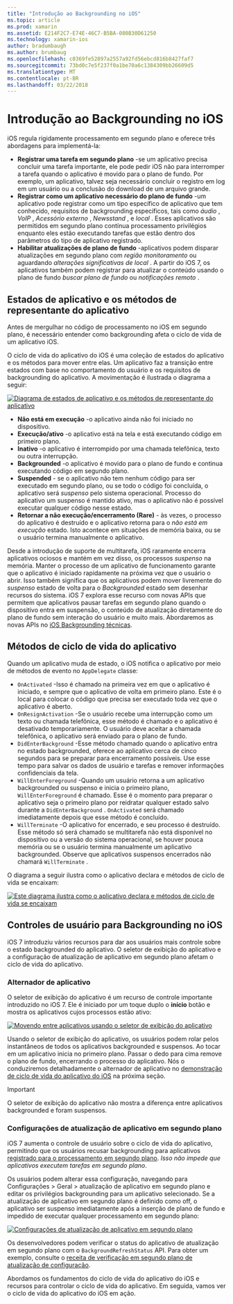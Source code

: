 ```yaml
---
title: "Introdução ao Backgrounding no iOS"
ms.topic: article
ms.prod: xamarin
ms.assetid: E214F2C7-E74E-46C7-B5BA-080B30D61250
ms.technology: xamarin-ios
author: bradumbaugh
ms.author: brumbaug
ms.openlocfilehash: c0369fe52897a2557a92fd56ebcd816b8427faf7
ms.sourcegitcommit: 73bd0c7e5f237f0a1be70a6c1384309bb26609d5
ms.translationtype: MT
ms.contentlocale: pt-BR
ms.lasthandoff: 03/22/2018
---
```

# <a name="introduction-to-backgrounding-in-ios"></a>Introdução ao Backgrounding no iOS

iOS regula rigidamente processamento em segundo plano e oferece três abordagens para implementá-la:

-  **Registrar uma tarefa em segundo plano** -se um aplicativo precisa concluir uma tarefa importante, ele pode pedir iOS não para interromper a tarefa quando o aplicativo é movido para o plano de fundo. Por exemplo, um aplicativo, talvez seja necessário concluir o registro em log em um usuário ou a conclusão do download de um arquivo grande.
-  **Registrar como um aplicativo necessário do plano de fundo** -um aplicativo pode registrar como um tipo específico de aplicativo que tem conhecido, requisitos de backgrounding específicos, tais como *áudio* , *VoIP* ,  *Acessório externo* , *Newsstand* , e *local* . Esses aplicativos são permitidos em segundo plano contínua processamento privilégios enquanto eles estão executando tarefas que estão dentro dos parâmetros do tipo de aplicativo registrado.
-  **Habilitar atualizações de plano de fundo** -aplicativos podem disparar atualizações em segundo plano com *região monitoramento* ou aguardando *alterações significativas de local* . A partir do iOS 7, os aplicativos também podem registrar para atualizar o conteúdo usando o plano de fundo *buscar plano de fundo* ou *notificações remoto* .


## <a name="application-states-and-application-delegate-methods"></a>Estados de aplicativo e os métodos de representante do aplicativo

Antes de mergulhar no código de processamento no iOS em segundo plano, é necessário entender como backgrounding afeta o ciclo de vida de um aplicativo iOS.

O ciclo de vida do aplicativo do iOS é uma coleção de estados do aplicativo e os métodos para mover entre elas. Um aplicativo faz a transição entre estados com base no comportamento do usuário e os requisitos de backgrounding do aplicativo. A movimentação é ilustrada o diagrama a seguir:

 [![](introduction-to-backgrounding-in-ios-images/applicationlifecycle-.png "Diagrama de estados de aplicativo e os métodos de representante do aplicativo")](introduction-to-backgrounding-in-ios-images/applicationlifecycle-.png#lightbox)

-  **Não está em execução** -o aplicativo ainda não foi iniciado no dispositivo.
-  **Execução/ativo** -o aplicativo está na tela e está executando código em primeiro plano.
-  **Inativo** -o aplicativo é interrompido por uma chamada telefônica, texto ou outra interrupção.
-  **Backgrounded** -o aplicativo é movido para o plano de fundo e continua executando código em segundo plano.
-  **Suspended** - se o aplicativo não tem nenhum código para ser executado em segundo plano, ou se todo o código foi concluída, o aplicativo será *suspenso* pelo sistema operacional. Processo do aplicativo um suspenso é mantido ativo, mas o aplicativo não é possível executar qualquer código nesse estado.
-  **Retornar a não execução/encerramento (Rare)** - às vezes, o processo do aplicativo é destruído e o aplicativo retorna para o *não está em execução* estado. Isto acontece em situações de memória baixa, ou se o usuário termina manualmente o aplicativo.


Desde a introdução de suporte de multitarefa, iOS raramente encerra aplicativos ociosos e mantém em vez disso, os processos *suspenso* na memória. Manter o processo de um aplicativo de funcionamento garante que o aplicativo é iniciado rapidamente na próxima vez que o usuário o abrir. Isso também significa que os aplicativos podem mover livremente do *suspenso* estado de volta para o *Backgrounded* estado sem desenhar recursos do sistema. iOS 7 explora esse recurso com novas APIs que permitem que aplicativos pausar tarefas em segundo plano quando o dispositivo entra em suspensão, o conteúdo de atualização diretamente do plano de fundo sem interação do usuário e muito mais. Abordaremos as novas APIs no [iOS Backgrounding técnicas](~/ios/app-fundamentals/backgrounding/ios-backgrounding-techniques/index.md).

## <a name="application-lifecycle-methods"></a>Métodos de ciclo de vida do aplicativo

Quando um aplicativo muda de estado, o iOS notifica o aplicativo por meio de métodos de evento no `AppDelegate` classe:

-  `OnActivated` -Isso é chamado na primeira vez em que o aplicativo é iniciado, e sempre que o aplicativo de volta em primeiro plano. Este é o local para colocar o código que precisa ser executado toda vez que o aplicativo é aberto.
-  `OnResignActivation` -Se o usuário recebe uma interrupção como um texto ou chamada telefônica, esse método é chamado e o aplicativo é desativado temporariamente. O usuário deve aceitar a chamada telefônica, o aplicativo será enviado para o plano de fundo.
-  `DidEnterBackground` -Esse método chamado quando o aplicativo entra no estado backgrounded, oferece ao aplicativo cerca de cinco segundos para se preparar para encerramento possíveis. Use esse tempo para salvar os dados de usuário e tarefas e remover informações confidenciais da tela.
-  `WillEnterForeground` -Quando um usuário retorna a um aplicativo backgrounded ou suspenso e inicia o primeiro plano, `WillEnterForeground` é chamado. Esse é o momento para preparar o aplicativo seja o primeiro plano por reidratar qualquer estado salvo durante a `DidEnterBackground` .  `OnActivated` será chamado imediatamente depois que esse método é concluído.
-  `WillTerminate` -O aplicativo for encerrado, e seu processo é destruído. Esse método só será chamado se multitarefa não está disponível no dispositivo ou a versão do sistema operacional, se houver pouca memória ou se o usuário termina manualmente um aplicativo backgrounded. Observe que aplicativos suspensos encerrados não chamará `WillTerminate` .


O diagrama a seguir ilustra como o aplicativo declara e métodos de ciclo de vida se encaixam:

 [![](introduction-to-backgrounding-in-ios-images/image2.png "Este diagrama ilustra como o aplicativo declara e métodos de ciclo de vida se encaixam")](introduction-to-backgrounding-in-ios-images/image2.png#lightbox)

## <a name="user-controls-for-backgrounding-in-ios"></a>Controles de usuário para Backgrounding no iOS

iOS 7 introduziu vários recursos para dar aos usuários mais controle sobre o estado backgrounded do aplicativo. O seletor de exibição do aplicativo e a configuração de atualização de aplicativo em segundo plano afetam o ciclo de vida do aplicativo.

### <a name="app-switcher"></a>Alternador de aplicativo

O seletor de exibição do aplicativo é um recurso de controle importante introduzido no iOS 7. Ele é iniciado por um toque duplo o **início** botão e mostra os aplicativos cujos processos estão ativo:

 [![](introduction-to-backgrounding-in-ios-images/app-switcher-.png "Movendo entre aplicativos usando o seletor de exibição do aplicativo")](introduction-to-backgrounding-in-ios-images/app-switcher-.png#lightbox)

Usando o seletor de exibição do aplicativo, os usuários podem rolar pelos instantâneos de todos os aplicativos backgrounded e suspensos. Ao tocar em um aplicativo inicia no primeiro plano. Passar o dedo para cima remove o plano de fundo, encerrando o processo do aplicativo. Nós o conduziremos detalhadamente o alternador de aplicativo no [demonstração de ciclo de vida do aplicativo do iOS](~/ios/app-fundamentals/backgrounding/application-lifecycle-demo.md) na próxima seção.

> [!IMPORTANT]
> O seletor de exibição do aplicativo não mostra a diferença entre aplicativos backgrounded e foram suspensos.



### <a name="background-app-refresh-settings"></a>Configurações de atualização de aplicativo em segundo plano

iOS 7 aumenta o controle de usuário sobre o ciclo de vida do aplicativo, permitindo que os usuários recusar backgrounding para aplicativos [registrado para o processamento em segundo plano](~/ios/app-fundamentals/backgrounding/ios-backgrounding-techniques/registering-applications-to-run-in-background.md). *Isso não impede que aplicativos executem tarefas em segundo plano*.

Os usuários podem alterar essa configuração, navegando para <span class="uiitem">Configurações > Geral > atualização de aplicativo em segundo plano</span> e editar os privilégios backgrounding para um aplicativo selecionado. Se a atualização de aplicativo em segundo plano é definido como off, o aplicativo ser suspenso imediatamente após a inserção de plano de fundo e impedido de executar qualquer processamento em segundo plano:

 [![](introduction-to-backgrounding-in-ios-images/settings-.png "Configurações de atualização de aplicativo em segundo plano")](introduction-to-backgrounding-in-ios-images/settings-.png#lightbox)

Os desenvolvedores podem verificar o status do aplicativo de atualização em segundo plano com o `BackgroundRefreshStatus` API. Para obter um exemplo, consulte o [receita de verificação em segundo plano de atualização de configuração](https://developer.xamarin.com/recipes/ios/multitasking/check_background_refresh_setting/).

Abordamos os fundamentos do ciclo de vida do aplicativo do iOS e recursos para controlar o ciclo de vida do aplicativo. Em seguida, vamos ver o ciclo de vida do aplicativo do iOS em ação.


